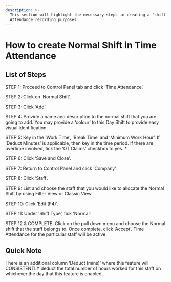 ```yaml
---
description: >-
  This section will highlight the necessary steps in creating a 'shift' for Time
  Attendance recording purposes
---
```


# How to create Normal Shift in Time Attendance

## List of Steps

STEP 1: Proceed to Control Panel tab and click ‘Time Attendance’.

STEP 2: Click on ‘Normal Shift’.

STEP 3: Click ‘Add’

STEP 4: Provide a name and description to the normal shift that you are going to add. You may provide a ‘colour’ to this Day Shift to provide easy visual identification.

STEP 5: Key in the ‘Work Time’, ‘Break Time’ and ‘Minimum Work Hour’. If ‘Deduct Minutes’ is applicable, then key in the time period. If there are overtime involved, tick the ‘OT Claims’ checkbox to yes. \*

STEP 6: Click ‘Save and Close’.

STEP 7: Return to Control Panel and click ‘Company’.

STEP 8: Click ‘Staff’.

STEP 9: List and choose the staff that you would like to allocate the Normal Shift by using Filter View or Classic View.

STEP 10: Click ‘Edit \(F4\)’.

STEP 11: Under ‘Shift Type’, tick ‘Normal’.

STEP 12 & COMPLETE: Click on the pull down menu and choose the Normal shift that the staff belongs to. Once complete, click ‘Accept’. Time Attendance for the particular staff will be active.

## Quick Note

There is an additional column ‘Deduct \(mins\)’ where this feature will CONSISTENTLY deduct the total number of hours worked for this staff on whichever the day that this feature is enabled.



